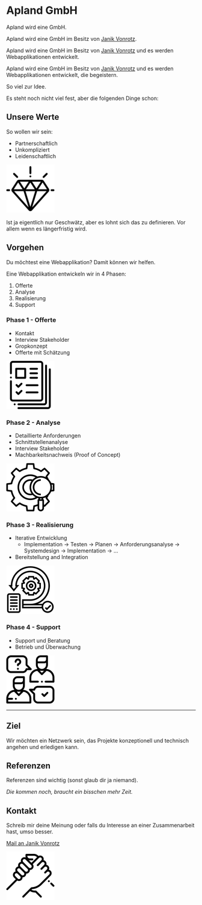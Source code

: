 # Apland GmbH

Apland wird eine GmbH.

Apland wird eine GmbH im Besitz von [Janik Vonrotz](https://janikvonrotz.ch).

Apland wird eine GmbH im Besitz von [Janik Vonrotz](https://janikvonrotz.ch) und es werden Webapplikationen entwickelt.

Apland wird eine GmbH im Besitz von [Janik Vonrotz](https://janikvonrotz.ch) und es werden Webapplikationen entwickelt, die begeistern.

So viel zur Idee.

Es steht noch nicht viel fest, aber die folgenden Dinge schon:

## Unsere Werte

So wollen wir sein:

* Partnerschaftlich
* Unkompliziert
* Leidenschaftlich

![](/assets/006-value.png)

Ist ja eigentlich nur Geschwätz, aber es lohnt sich das zu definieren. Vor allem wenn es längerfristig wird.

## Vorgehen

Du möchtest eine Webapplikation? Damit können wir helfen.

Eine Webapplikation entwickeln wir in 4 Phasen:

1. Offerte
2. Analyse
3. Realisierung
4. Support

### Phase 1 - Offerte

* Kontakt
* Interview Stakeholder
* Gropkonzept
* Offerte mit Schätzung

![](/assets/003-portfolio.png)

### Phase 2 - Analyse

* Detaillierte Anforderungen
* Schnittstellenanalyse
* Interview Stakeholder
* Machbarkeitsnachweis (Proof of Concept)

![](/assets/002-research.png)

### Phase 3 - Realisierung

* Iterative Entwicklung
    * Implementation -> Testen -> Planen -> Anforderungsanalyse -> Systemdesign -> Implementation -> ...
* Bereitstellung and Integration

![](/assets/001-scrum.png)

### Phase 4 - Support

* Support und Beratung
* Betrieb und Überwachung

![](/assets/004-support.png)

---

## Ziel

Wir möchten ein Netzwerk sein, das Projekte konzeptionell und technisch angehen und erledigen kann.

## Referenzen

Referenzen sind wichtig (sonst glaub dir ja niemand).

*Die kommen noch, braucht ein bisschen mehr Zeit.*

## Kontakt

Schreib mir deine Meinung oder falls du Interesse an einer Zusammenarbeit hast, umso besser.

[Mail an Janik Vonrotz](mailto:contact@janikvonrotz.ch) 

![](/assets/005-team.png)
